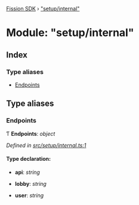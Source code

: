 [Fission SDK](../README.md) › ["setup/internal"](_setup_internal_.md)

# Module: "setup/internal"

## Index

### Type aliases

* [Endpoints](_setup_internal_.md#endpoints)

## Type aliases

###  Endpoints

Ƭ **Endpoints**: *object*

*Defined in [src/setup/internal.ts:1](https://github.com/fission-suite/ts-sdk/blob/c2e76a7/src/setup/internal.ts#L1)*

#### Type declaration:

* **api**: *string*

* **lobby**: *string*

* **user**: *string*
